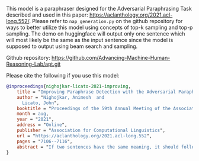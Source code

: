 This model is a paraphraser designed for the Adversarial Paraphrasing Task described and used in this paper: https://aclanthology.org/2021.acl-long.552/.
Please refer to `nap_generation.py` on the github repository for ways to better utilize this model using concepts of top-k sampling and top-p sampling. The demo on huggingface will output only one sentence which will most likely be the same as the input sentence since the model is supposed to output using beam search and sampling.

Github repository: https://github.com/Advancing-Machine-Human-Reasoning-Lab/apt.git

Please cite the following if you use this model:
```bib
@inproceedings{nighojkar-licato-2021-improving,
    title = "Improving Paraphrase Detection with the Adversarial Paraphrasing Task",
    author = "Nighojkar, Animesh  and
      Licato, John",
    booktitle = "Proceedings of the 59th Annual Meeting of the Association for Computational Linguistics and the 11th International Joint Conference on Natural Language Processing (Volume 1: Long Papers)",
    month = aug,
    year = "2021",
    address = "Online",
    publisher = "Association for Computational Linguistics",
    url = "https://aclanthology.org/2021.acl-long.552",
    pages = "7106--7116",
    abstract = "If two sentences have the same meaning, it should follow that they are equivalent in their inferential properties, i.e., each sentence should textually entail the other. However, many paraphrase datasets currently in widespread use rely on a sense of paraphrase based on word overlap and syntax. Can we teach them instead to identify paraphrases in a way that draws on the inferential properties of the sentences, and is not over-reliant on lexical and syntactic similarities of a sentence pair? We apply the adversarial paradigm to this question, and introduce a new adversarial method of dataset creation for paraphrase identification: the Adversarial Paraphrasing Task (APT), which asks participants to generate semantically equivalent (in the sense of mutually implicative) but lexically and syntactically disparate paraphrases. These sentence pairs can then be used both to test paraphrase identification models (which get barely random accuracy) and then improve their performance. To accelerate dataset generation, we explore automation of APT using T5, and show that the resulting dataset also improves accuracy. We discuss implications for paraphrase detection and release our dataset in the hope of making paraphrase detection models better able to detect sentence-level meaning equivalence.",
}
```